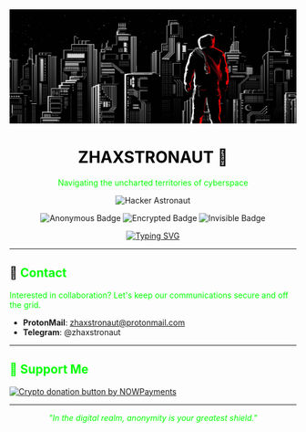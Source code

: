 <div align="center">
  <img src="https://github.com/zhaxstronaut/PICT/blob/main/hero7.jpg" alt="Hacker Astronaut Banner" width="100%" height="200"/>

  <h1><span style="color:#000000;">ZHAXSTRONAUT 🌌</span></h1>
  <p><span style="color:#00ff00;">Navigating the uncharted territories of cyberspace</span></p>
  
  <img src="https://static.vecteezy.com/system/resources/previews/023/005/146/non_2x/astronaut-hacktivist-digital-art-illustration-generative-ai-photo.jpeg" alt="Hacker Astronaut" width="200"/>

  <p>
    <img src="https://img.shields.io/badge/Code-Anonymously-green?style=flat-square" alt="Anonymous Badge"/>
    <img src="https://img.shields.io/badge/Encrypted-100%25-blue?style=flat-square" alt="Encrypted Badge"/>
    <img src="https://img.shields.io/badge/Status-Invisible-lightgrey?style=flat-square" alt="Invisible Badge"/>
  </p>

  <!-- Animated Text -->
  [![Typing SVG](https://readme-typing-svg.demolab.com?font=JetBrains+Mono&weight=800&size=21&pause=1000&color=D70A21&center=true&vCenter=true&random=true&width=435&lines=Exploring+the+Cyber+Frontier;Penetration+Tester;Cyber+Security+Analyst)](https://git.io/typing-svg)
</div>


---

## 🔗 <span style="color:#00ff00;">Contact</span>
<span style="color:#00ff00;">Interested in collaboration? Let's keep our communications secure and off the grid.</span>

- **ProtonMail**: zhaxstronaut@protonmail.com
- **Telegram**: @zhaxstronaut

---

## <span style="color:#00ff00;">💸 Support Me</span>


<a href="https://nowpayments.io/donation?api_key=JW64E32-B2D4CNZ-QMS0TBB-FDQCY2M" target="_blank" rel="noreferrer noopener">
    <img src="https://nowpayments.io/images/embeds/donation-button-black.svg" alt="Crypto donation button by NOWPayments" width="150" height="auto">
</a>


---

<div align="center">
  <p><span style="color:#00ff00;"><em>"In the digital realm, anonymity is your greatest shield."</em></span></p>
</div>
